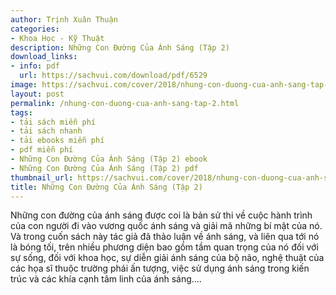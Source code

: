 ```yaml
---
author: Trịnh Xuân Thuận
categories:
- Khoa Học - Kỹ Thuật
description: Những Con Đường Của Ánh Sáng (Tập 2)
download_links:
- info: pdf
  url: https://sachvui.com/download/pdf/6529
image: https://sachvui.com/cover/2018/nhung-con-duong-cua-anh-sang-tap-2-.jpg
layout: post
permalink: /nhung-con-duong-cua-anh-sang-tap-2.html
tags:
- tải sách miễn phí
- tải sách nhanh
- tải ebooks miễn phí
- pdf miễn phí
- Những Con Đường Của Ánh Sáng (Tập 2) ebook
- Những Con Đường Của Ánh Sáng (Tập 2) pdf
thumbnail_url: https://sachvui.com/cover/2018/nhung-con-duong-cua-anh-sang-tap-2-.jpg
title: Những Con Đường Của Ánh Sáng (Tập 2)
---
```


 <div class="item-desc text-justify"> <p>Những con đường của ánh sáng được coi là bản sử thi về cuộc hành trình của con người đi vào vương quốc ánh sáng và giải mã những bí mật của nó. Và trong cuốn sách này tác giả đã thảo luận về ánh sáng, và liên qua tới nó là bóng tối, trên nhiều phương diện bao gồm tầm quan trọng của nó đối với sự sống, đối với khoa học, sự diễn giải ánh sáng của bộ não, nghệ thuật của các họa sĩ thuộc trường phái ấn tượng, việc sử dụng ánh sáng trong kiến trúc và các khía cạnh tâm linh của ánh sáng....</p> </div>